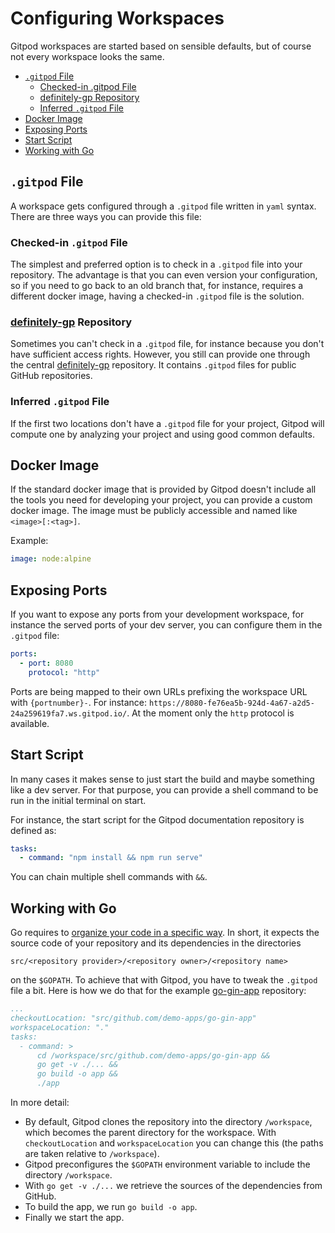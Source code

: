 # Configuring Workspaces

Gitpod workspaces are started based on sensible defaults, but of course not every workspace looks
the same.

  * [`.gitpod` File](#gitpod-file)
    * [Checked-in .gitpod File](#checked-in-gitpod-file)
    * [definitely-gp Repository](#definitely-gp-repository)
    * [Inferred `.gitpod` File](#inferred-gitpod-file)
  * [Docker Image](#docker-image)
  * [Exposing Ports](#exposing-ports)
  * [Start Script](#start-script)
  * [Working with Go](#working-with-go)

## `.gitpod` File

A workspace gets configured through a `.gitpod` file written in `yaml` syntax. There are three ways
you can provide this file:

### Checked-in `.gitpod` File

The simplest and preferred option is to check in a `.gitpod` file into your repository. The
advantage is that you can even version your configuration, so if you need to go back to an old
branch that, for instance, requires a different docker image, having a checked-in `.gitpod` file is
the solution.

### [definitely-gp](https://github.com/gitpod-io/definitely-gp) Repository

Sometimes you can't check in a `.gitpod` file, for instance because you don't have sufficient
access rights. However, you still can provide one through the central
[definitely-gp](https://github.com/gitpod-io/definitely-gp) repository. It contains `.gitpod` files
for public GitHub repositories.

### Inferred `.gitpod` File

If the first two locations don't have a `.gitpod` file for your project, Gitpod will compute one by
analyzing your project and using good common defaults.

## Docker Image

If the standard docker image that is provided by Gitpod doesn't include all the tools you need for
developing your project, you can provide a custom docker image. The image must be publicly
accessible and named like `<image>[:<tag>]`.

Example:
```yaml
image: node:alpine
```

## Exposing Ports

If you want to expose any ports from your development workspace, for instance the served ports of
your dev server, you can configure them in the `.gitpod` file:
```yaml
ports:
  - port: 8080
    protocol: "http"
```
Ports are being mapped to their own URLs prefixing the workspace URL with `{portnumber}-`. For
instance: `https://8080-fe76ea5b-924d-4a67-a2d5-24a259619fa7.ws.gitpod.io/`. At the moment only the
`http` protocol is available.

## Start Script

In many cases it makes sense to just start the build and maybe something like a dev server. For
that purpose, you can provide a shell command to be run in the initial terminal on start.

For instance, the start script for the Gitpod documentation repository is defined as:
```yaml
tasks:
  - command: "npm install && npm run serve"
```

You can chain multiple shell commands with `&&`.

## Working with Go

Go requires to [organize your code in a specific
way](https://golang.org/doc/code.html#Organization).
In short, it expects the source code of your repository and its dependencies in the directories
```
src/<repository provider>/<repository owner>/<repository name>
```
on the `$GOPATH`. To achieve that with Gitpod, you have to tweak the `.gitpod` file a bit. Here is
how we do that for the example
[go-gin-app](https://github.com/gitpod-io/definitely-gp/blob/master/go-gin-app/.gitpod) repository:
```yaml
...
checkoutLocation: "src/github.com/demo-apps/go-gin-app"
workspaceLocation: "."
tasks:
  - command: >
      cd /workspace/src/github.com/demo-apps/go-gin-app &&
      go get -v ./... &&
      go build -o app &&
      ./app
```

In more detail:
  * By default, Gitpod clones the repository into the directory `/workspace`, which becomes the
    parent directory for the workspace. With `checkoutLocation` and `workspaceLocation` you can
    change this (the paths are taken relative to `/workspace`).
  * Gitpod preconfigures the `$GOPATH` environment variable to include the directory `/workspace`.
  * With `go get -v ./...` we retrieve the sources of the dependencies from GitHub.
  * To build the app, we run `go build -o app`.
  * Finally we start the app.

